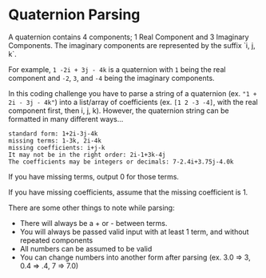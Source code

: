 <h1>Quaternion Parsing</h1>
A quaternion contains 4 components; 1 Real Component and 3 Imaginary Components. The imaginary components are represented by the suffix `i, j, k`.

For example, `1 -2i + 3j - 4k` is a quaternion with `1` being the real component and `-2`, `3`, and `-4` being the imaginary components.

In this coding challenge you have to parse a string of a quaternion (ex. `"1 + 2i - 3j - 4k"`) into a list/array of coefficients (ex. `[1 2 -3 -4]`, with the real component first, then i, j, k). However, the quaternion string can be formatted in many different ways...

```
standard form: 1+2i-3j-4k
missing terms: 1-3k, 2i-4k
missing coefficients: i+j-k
It may not be in the right order: 2i-1+3k-4j
The coefficients may be integers or decimals: 7-2.4i+3.75j-4.0k
```

If you have missing terms, output 0 for those terms.

If you have missing coefficients, assume that the missing coefficient is 1.

There are some other things to note while parsing:

* There will always be a + or - between terms.
* You will always be passed valid input with at least 1 term, and without repeated components
* All numbers can be assumed to be valid
* You can change numbers into another form after parsing (ex. 3.0 => 3, 0.4 => .4, 7 => 7.0)

